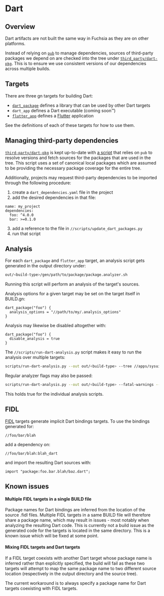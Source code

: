 Dart
====


## Overview

Dart artifacts are not built the same way in Fuchsia as they are on other
platforms.

Instead of relying on
[`pub`](https://www.dartlang.org/tools/pub/get-started) to manage dependencies,
sources of third-party packages we depend on are checked into the tree under
[`third_party/dart-pkg`](https://fuchsia.googlesource.com/third_party/dart-pkg/+/master).
This is to ensure we use consistent versions of our dependencies across multiple
builds.


## Targets

There are three gn targets for building Dart:
- [`dart_package`](https://fuchsia.googlesource.com/build/+/master/dart/dart_package.gni)
  defines a library that can be used by other Dart targets
- `dart_app` defines a Dart executable (coming soon™)
- [`flutter_app`](https://github.com/flutter/engine/blob/master/build/flutter_app.gni)
  defines a [Flutter](https://flutter.io/) application

See the definitions of each of these targets for how to use them.


## Managing third-party dependencies

[`third-party/dart-pkg`](https://fuchsia.googlesource.com/third_party/dart-pkg/+/master)
is kept up-to-date with
[a script](https://fuchsia.googlesource.com/scripts/+/master/update_dart_packages.py)
that relies on `pub` to resolve versions and fetch sources for the packages that
are used in the tree.
This script uses a set of canonical local packages which are assumed to be
providing the necessary package coverage for the entire tree.

Additionally, projects may request third-party dependencies to be imported
through the following procedure:
1. create a `dart_dependencies.yaml` file in the project
2. add the desired dependencies in that file:
```
name: my_project
dependencies:
  foo: ^4.0.0
  bar: >=0.1.0
```
3. add a reference to the file in `//scripts/update_dart_packages.py`
4. run that script


## Analysis

For each `dart_package` and `flutter_app` target, an analysis script gets
generated in the output directory under:
```sh
out/<build-type>/gen/path/to/package/package.analyzer.sh
```
Running this script will perform an analysis of the target's sources.

Analysis options for a given target may be set on the target itself in BUILD.gn:
```
dart_package("foo") {
  analysis_options = "//path/to/my/.analysis_options"
}
```

Analysis may likewise be disabled altogether with:
```
dart_package("foo") {
  disable_analysis = true
}
```

The `//scripts/run-dart-analysis.py` script makes it easy to run the analysis over
multiple targets:
```sh
scripts/run-dart-analysis.py --out out/<build-type> --tree //apps/sysui/*
```

Regular analyzer flags may also be passed:
```sh
scripts/run-dart-analysis.py --out out/<build-type> --fatal-warnings --lints
```
This holds true for the individual analysis scripts.


## FIDL

[FIDL](https://fuchsia.googlesource.com/fidl/+/master/fidl.gni) targets generate
implicit Dart bindings targets. To use the bindings generated for:
```
//foo/bar/blah
```
add a dependency on:
```
//foo/bar/blah:blah_dart
```
and import the resulting Dart sources with:
```
import "package:foo.bar.blah/baz.dart";
```


## Known issues

#### Multiple FIDL targets in a single BUILD file

Package names for Dart bindings are inferred from the location of the source
.fidl files. Multiple FIDL targets in a same BUILD file will therefore share a
package name, which may result in issues - most notably when analyzing the
resulting Dart code. This is currently not a build issue as the generated code
for the targets is located in the same directory. This is a known issue which
will be fixed at some point.

#### Mixing FIDL targets and Dart targets

If a FIDL target coexists with another Dart target whose package name
is inferred rather than explicitly specified, the build will fail as these two
targets will attempt to map the same package name to two different source
location (respectively in the output directory and the source tree).

The current workaround is to always specify a package name for Dart targets
coexisting with FIDL targets.
